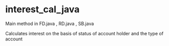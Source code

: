 # interest_cal_java

Main method in FD.java , RD.java , SB.java

Calculates interest on the basis of status of account holder and the type of account
